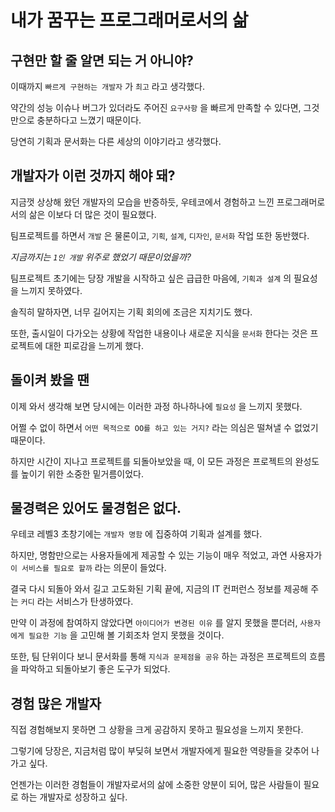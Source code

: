 # 내가 꿈꾸는 프로그래머로서의 삶

## 구현만 할 줄 알면 되는 거 아니야?

이때까지 `빠르게 구현하는 개발자` 가 `최고` 라고 생각했다.

약간의 성능 이슈나 버그가 있더라도 주어진 `요구사항` 을 빠르게 만족할 수 있다면, 그것만으로 충분하다고 느꼈기 때문이다.

당연히 기획과 문서화는 다른 세상의 이야기라고 생각했다.

## 개발자가 이런 것까지 해야 돼?

지금껏 상상해 왔던 개발자의 모습을 반증하듯, 우테코에서 경험하고 느낀 프로그래머로서의 삶은 이보다 더 많은 것이 필요했다.

팀프로젝트를 하면서 `개발` 은 물론이고, `기획`, `설계`, `디자인`, `문서화` 작업 또한 동반했다.

_지금까지는 `1인 개발` 위주로 했었기 때문이었을까?_

팀프로젝트 초기에는 당장 개발을 시작하고 싶은 급급한 마음에, `기획과 설계` 의 필요성을 느끼지 못하였다.

솔직히 말하자면, 너무 길어지는 기획 회의에 조금은 지치기도 했다.

또한, 출시일이 다가오는 상황에 작업한 내용이나 새로운 지식을 `문서화` 한다는 것은 프로젝트에 대한 피로감을 느끼게 했다.

## 돌이켜 봤을 땐

이제 와서 생각해 보면 당시에는 이러한 과정 하나하나에 `필요성` 을 느끼지 못했다.

어쩔 수 없이 하면서 `어떤 목적으로 OO를 하고 있는 거지?` 라는 의심은 떨쳐낼 수 없었기 때문이다.

하지만 시간이 지나고 프로젝트를 되돌아보았을 때, 이 모든 과정은 프로젝트의 완성도를 높이기 위한 소중한 밑거름이었다.

## 물경력은 있어도 물경험은 없다.

우테코 레벨3 초창기에는 `개발자 명함` 에 집중하여 기획과 설계를 했다.

하지만, 명함만으로는 사용자들에게 제공할 수 있는 기능이 매우 적었고, 과연 사용자가 `이 서비스를 필요로 할까` 라는 의문이 들었다.

결국 다시 되돌아 와서 길고 고도화된 기획 끝에, 지금의 IT 컨퍼런스 정보를 제공해 주는 `커디` 라는 서비스가 탄생하였다.

만약 이 과정에 참여하지 않았다면 `아이디어가 변경된 이유` 를 알지 못했을 뿐더러, `사용자에게 필요한 기능` 을 고민해 볼 기회조차 얻지 못했을 것이다.

또한, 팀 단위이다 보니 문서화를 통해 `지식과 문제점을 공유` 하는 과정은 프로젝트의 흐름을 파악하고 되돌아보기 좋은 도구가 되었다.

## 경험 많은 개발자

직접 경험해보지 못하면 그 상황을 크게 공감하지 못하고 필요성을 느끼지 못한다.

그렇기에 당장은, 지금처럼 많이 부딪혀 보면서 개발자에게 필요한 역량들을 갖추어 나가고 싶다.

언젠가는 이러한 경험들이 개발자로서의 삶에 소중한 양분이 되어, 많은 사람들이 필요로 하는 개발자로 성장하고 싶다.
